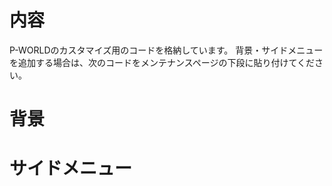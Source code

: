 # 内容
P-WORLDのカスタマイズ用のコードを格納しています。
背景・サイドメニューを追加する場合は、次のコードをメンテナンスページの下段に貼り付けてください。

# 背景
<script src="https://lead-777.github.io/p-world/js/background.js"></script>

# サイドメニュー
<script src="https://lead-777.github.io/p-world/js/menu.js"></script>